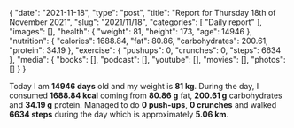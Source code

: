 {
    "date": "2021-11-18",
    "type": "post",
    "title": "Report for Thursday 18th of November 2021",
    "slug": "2021\/11\/18",
    "categories": [
        "Daily report"
    ],
    "images": [],
    "health": {
        "weight": 81,
        "height": 173,
        "age": 14946
    },
    "nutrition": {
        "calories": 1688.84,
        "fat": 80.86,
        "carbohydrates": 200.61,
        "protein": 34.19
    },
    "exercise": {
        "pushups": 0,
        "crunches": 0,
        "steps": 6634
    },
    "media": {
        "books": [],
        "podcast": [],
        "youtube": [],
        "movies": [],
        "photos": []
    }
}

Today I am <strong>14946 days</strong> old and my weight is <strong>81 kg</strong>. During the day, I consumed <strong>1688.84 kcal</strong> coming from <strong>80.86 g</strong> fat, <strong>200.61 g</strong> carbohydrates and <strong>34.19 g</strong> protein. Managed to do <strong>0 push-ups</strong>, <strong>0 crunches</strong> and walked <strong>6634 steps</strong> during the day which is approximately <strong>5.06 km</strong>.